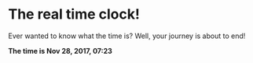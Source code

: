 # The real time clock!

Ever wanted to know what the time is? Well, your journey is about to end!

**The time is Nov 28, 2017, 07:23**